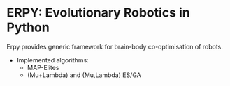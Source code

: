 # ERPY: Evolutionary Robotics in Python

Erpy provides generic framework for brain-body co-optimisation of robots.

- Implemented algorithms:
  - MAP-Elites
  - (Mu+Lambda) and (Mu,Lambda) ES/GA
